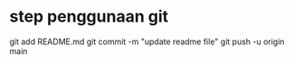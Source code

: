 # step penggunaan git 
git add README.md 
git commit -m "update readme file"
git push -u origin main 